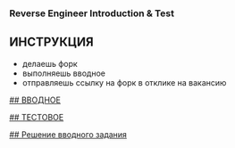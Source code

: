 ### Reverse Engineer Introduction &amp; Test

## ИНСТРУКЦИЯ
- делаешь форк
- выполняешь вводное
- отправляешь ссылку на форк в отклике на вакансию

[## ВВОДНОЕ](./intro/)

[## ТЕСТОВОЕ](./test/)

[## Решение вводного задания](./intro-solution/)
